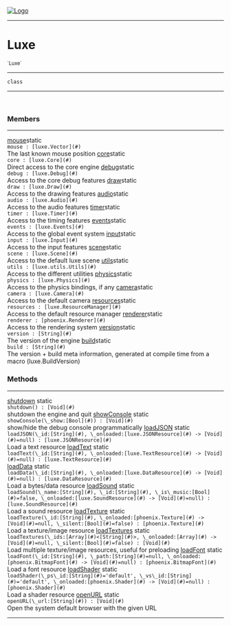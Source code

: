
[![Logo](../images/logo.png)](../api/index.html)

---



<h1>Luxe</h1>
<small>`Luxe`</small>



---

`class`

---

&nbsp;
&nbsp;



<h3>Members</h3> <hr/><span class="member apipage">
                <a name="mouse"><a class="lift" href="#mouse">mouse</a></a><span class="inline-block static">static</span><div class="clear"></div><code class="signature apipage">mouse : [luxe.Vector](#)</code><br/></span>
            <span class="small_desc_flat">The last known mouse position</span><span class="member apipage">
                <a name="core"><a class="lift" href="#core">core</a></a><span class="inline-block static">static</span><div class="clear"></div><code class="signature apipage">core : [luxe.Core](#)</code><br/></span>
            <span class="small_desc_flat">Direct access to the core engine</span><span class="member apipage">
                <a name="debug"><a class="lift" href="#debug">debug</a></a><span class="inline-block static">static</span><div class="clear"></div><code class="signature apipage">debug : [luxe.Debug](#)</code><br/></span>
            <span class="small_desc_flat">Access to the core debug features</span><span class="member apipage">
                <a name="draw"><a class="lift" href="#draw">draw</a></a><span class="inline-block static">static</span><div class="clear"></div><code class="signature apipage">draw : [luxe.Draw](#)</code><br/></span>
            <span class="small_desc_flat">Access to the drawing features</span><span class="member apipage">
                <a name="audio"><a class="lift" href="#audio">audio</a></a><span class="inline-block static">static</span><div class="clear"></div><code class="signature apipage">audio : [luxe.Audio](#)</code><br/></span>
            <span class="small_desc_flat">Access to the audio features</span><span class="member apipage">
                <a name="timer"><a class="lift" href="#timer">timer</a></a><span class="inline-block static">static</span><div class="clear"></div><code class="signature apipage">timer : [luxe.Timer](#)</code><br/></span>
            <span class="small_desc_flat">Access to the timing features</span><span class="member apipage">
                <a name="events"><a class="lift" href="#events">events</a></a><span class="inline-block static">static</span><div class="clear"></div><code class="signature apipage">events : [luxe.Events](#)</code><br/></span>
            <span class="small_desc_flat">Access to the global event system</span><span class="member apipage">
                <a name="input"><a class="lift" href="#input">input</a></a><span class="inline-block static">static</span><div class="clear"></div><code class="signature apipage">input : [luxe.Input](#)</code><br/></span>
            <span class="small_desc_flat">Access to the input features</span><span class="member apipage">
                <a name="scene"><a class="lift" href="#scene">scene</a></a><span class="inline-block static">static</span><div class="clear"></div><code class="signature apipage">scene : [luxe.Scene](#)</code><br/></span>
            <span class="small_desc_flat">Access to the default luxe scene</span><span class="member apipage">
                <a name="utils"><a class="lift" href="#utils">utils</a></a><span class="inline-block static">static</span><div class="clear"></div><code class="signature apipage">utils : [luxe.utils.Utils](#)</code><br/></span>
            <span class="small_desc_flat">Access to the different utilities</span><span class="member apipage">
                <a name="physics"><a class="lift" href="#physics">physics</a></a><span class="inline-block static">static</span><div class="clear"></div><code class="signature apipage">physics : [luxe.Physics](#)</code><br/></span>
            <span class="small_desc_flat">Access to the physics bindings, if any</span><span class="member apipage">
                <a name="camera"><a class="lift" href="#camera">camera</a></a><span class="inline-block static">static</span><div class="clear"></div><code class="signature apipage">camera : [luxe.Camera](#)</code><br/></span>
            <span class="small_desc_flat">Access to the default camera</span><span class="member apipage">
                <a name="resources"><a class="lift" href="#resources">resources</a></a><span class="inline-block static">static</span><div class="clear"></div><code class="signature apipage">resources : [luxe.ResourceManager](#)</code><br/></span>
            <span class="small_desc_flat">Access to the default resource manager</span><span class="member apipage">
                <a name="renderer"><a class="lift" href="#renderer">renderer</a></a><span class="inline-block static">static</span><div class="clear"></div><code class="signature apipage">renderer : [phoenix.Renderer](#)</code><br/></span>
            <span class="small_desc_flat">Access to the rendering system</span><span class="member apipage">
                <a name="version"><a class="lift" href="#version">version</a></a><span class="inline-block static">static</span><div class="clear"></div><code class="signature apipage">version : [String](#)</code><br/></span>
            <span class="small_desc_flat">The version of the engine</span><span class="member apipage">
                <a name="build"><a class="lift" href="#build">build</a></a><span class="inline-block static">static</span><div class="clear"></div><code class="signature apipage">build : [String](#)</code><br/></span>
            <span class="small_desc_flat">The version + build meta information, generated at compile time from a macro (luxe.BuildVersion)</span>





<h3>Methods</h3> <hr/><span class="method apipage">
            <a name="shutdown"><a class="lift" href="#shutdown">shutdown</a></a> <span class="inline-block static">static</span><div class="clear"></div><code class="signature apipage">shutdown() : [Void](#)</code><br/><span class="small_desc_flat">shutdown the engine and quit</span>
        </span>
    <span class="method apipage">
            <a name="showConsole"><a class="lift" href="#showConsole">showConsole</a></a> <span class="inline-block static">static</span><div class="clear"></div><code class="signature apipage">showConsole(\_show:[Bool](#)<span></span>) : [Void](#)</code><br/><span class="small_desc_flat">show/hide the debug console programmatically</span>
        </span>
    <span class="method apipage">
            <a name="loadJSON"><a class="lift" href="#loadJSON">loadJSON</a></a> <span class="inline-block static">static</span><div class="clear"></div><code class="signature apipage">loadJSON(\_id:[String](#)<span></span>, \_onloaded:[luxe.JSONResource](#)&nbsp;-&gt; [Void](#)<span>=null</span>) : [luxe.JSONResource](#)</code><br/><span class="small_desc_flat">Load a text resource</span>
        </span>
    <span class="method apipage">
            <a name="loadText"><a class="lift" href="#loadText">loadText</a></a> <span class="inline-block static">static</span><div class="clear"></div><code class="signature apipage">loadText(\_id:[String](#)<span></span>, \_onloaded:[luxe.TextResource](#)&nbsp;-&gt; [Void](#)<span>=null</span>) : [luxe.TextResource](#)</code><br/><span class="small_desc_flat"></span>
        </span>
    <span class="method apipage">
            <a name="loadData"><a class="lift" href="#loadData">loadData</a></a> <span class="inline-block static">static</span><div class="clear"></div><code class="signature apipage">loadData(\_id:[String](#)<span></span>, \_onloaded:[luxe.DataResource](#)&nbsp;-&gt; [Void](#)<span>=null</span>) : [luxe.DataResource](#)</code><br/><span class="small_desc_flat">Load a bytes/data resource</span>
        </span>
    <span class="method apipage">
            <a name="loadSound"><a class="lift" href="#loadSound">loadSound</a></a> <span class="inline-block static">static</span><div class="clear"></div><code class="signature apipage">loadSound(\_name:[String](#)<span></span>, \_id:[String](#)<span></span>, \_is\_music:[Bool](#)<span>=false</span>, \_onloaded:[luxe.SoundResource](#)&nbsp;-&gt; [Void](#)<span>=null</span>) : [luxe.SoundResource](#)</code><br/><span class="small_desc_flat">Load a sound resource</span>
        </span>
    <span class="method apipage">
            <a name="loadTexture"><a class="lift" href="#loadTexture">loadTexture</a></a> <span class="inline-block static">static</span><div class="clear"></div><code class="signature apipage">loadTexture(\_id:[String](#)<span></span>, \_onloaded:[phoenix.Texture](#)&nbsp;-&gt; [Void](#)<span>=null</span>, \_silent:[Bool](#)<span>=false</span>) : [phoenix.Texture](#)</code><br/><span class="small_desc_flat">Load a texture/image resource</span>
        </span>
    <span class="method apipage">
            <a name="loadTextures"><a class="lift" href="#loadTextures">loadTextures</a></a> <span class="inline-block static">static</span><div class="clear"></div><code class="signature apipage">loadTextures(\_ids:[Array](#)&lt;[String](#)&gt;<span></span>, \_onloaded:[Array](#)&nbsp;-&gt; [Void](#)<span>=null</span>, \_silent:[Bool](#)<span>=false</span>) : [Void](#)</code><br/><span class="small_desc_flat">Load multiple texture/image resources, useful for preloading</span>
        </span>
    <span class="method apipage">
            <a name="loadFont"><a class="lift" href="#loadFont">loadFont</a></a> <span class="inline-block static">static</span><div class="clear"></div><code class="signature apipage">loadFont(\_id:[String](#)<span></span>, \_path:[String](#)<span>=null</span>, \_onloaded:[phoenix.BitmapFont](#)&nbsp;-&gt; [Void](#)<span>=null</span>) : [phoenix.BitmapFont](#)</code><br/><span class="small_desc_flat">Load a font resource</span>
        </span>
    <span class="method apipage">
            <a name="loadShader"><a class="lift" href="#loadShader">loadShader</a></a> <span class="inline-block static">static</span><div class="clear"></div><code class="signature apipage">loadShader(\_ps\_id:[String](#)<span>=&#x27;default&#x27;</span>, \_vs\_id:[String](#)<span>=&#x27;default&#x27;</span>, \_onloaded:[phoenix.Shader](#)&nbsp;-&gt; [Void](#)<span>=null</span>) : [phoenix.Shader](#)</code><br/><span class="small_desc_flat">Load a shader resource</span>
        </span>
    <span class="method apipage">
            <a name="openURL"><a class="lift" href="#openURL">openURL</a></a> <span class="inline-block static">static</span><div class="clear"></div><code class="signature apipage">openURL(\_url:[String](#)<span></span>) : [Void](#)</code><br/><span class="small_desc_flat">Open the system default browser with the given URL</span>
        </span>
    





---

&nbsp;
&nbsp;
&nbsp;
&nbsp;